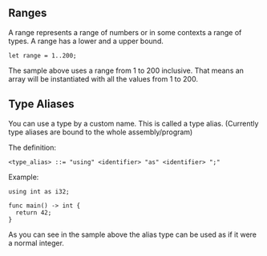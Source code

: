 ## Ranges

A range represents a range of numbers or in some contexts a range of types. A range has a lower and a upper bound.

```sc
let range = 1..200;
```

The sample above uses a range from 1 to 200 inclusive. That means an array will be instantiated with all the values from 1 to 200.

## Type Aliases

You can use a type by a custom name. This is called a type alias. (Currently type aliases are bound to the whole assembly/program)

The definition:
```ebnf
<type_alias> ::= "using" <identifier> "as" <identifier> ";"
```

Example:

```sc
using int as i32;

func main() -> int {
  return 42;
}
```

As you can see in the sample above the alias type can be used as if it were a normal integer.
